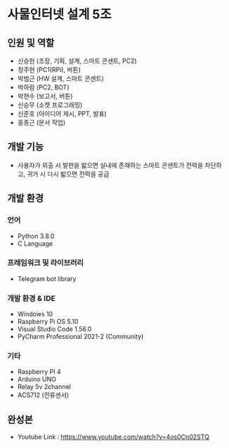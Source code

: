 # 사물인터넷 설계 5조

## 인원 및 역할
- 신승헌 (조장, 기획, 설계, 스마트 콘센트, PC2)
- 정주현 (PC1(RPi), 버튼)
- 박범근 (HW 설계, 스마트 콘센트)
- 박하람 (PC2, BOT)
- 박현수 (보고서, 버튼)
- 신승무 (소켓 프로그래밍)
- 신준호 (아이디어 제시, PPT, 발표)
- 홍종근 (문서 작업)

## 개발 기능
- 사용자가 외출 시 발판을 밟으면 실내에 존재하는 스마트 콘센트가 전력을 차단하고, 귀가 시 다시 밟으면 전력을 공급 

## 개발 환경
### 언어
- Python 3.8.0
- C Language

### 프레임워크 및 라이브러리
- Telegram bot library

### 개발 환경 & IDE
- Windows 10
- Raspberry Pi OS 5.10
- Visual Studio Code 1.56.0
- PyCharm Professional 2021-2 (Community)


### 기타
- Raspberry PI 4
- Arduino UNO
- Relay 5v 2channel
- ACS712 (전류센서)

## 완성본
- Youtube Link : https://www.youtube.com/watch?v=4os0Cn02STQ
